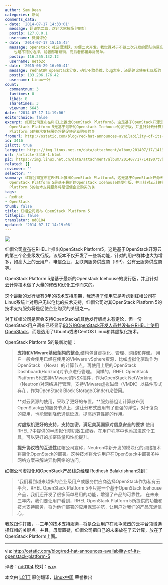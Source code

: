 ```yaml
---
author: Sam Dean
categories: 新闻
comments_data:
- date: '2014-07-17 14:33:01'
  message: 翻译第二篇，欢迎大家捧场[嘻嘻]
  postip: 127.0.0.1
  username: 微博评论
- date: '2014-07-17 15:15:45'
  message: openstack 社区很活跃，方便二次开发。我觉得对于不做二次开发的团队纯属应用的话，cloudstack+xenserver 或者KVM
    也是不错的选择，前者部署繁琐，而后者部署非常简单。
  postip: 116.255.132.12
  username: netb2c
- date: '2015-06-29 16:00:41'
  message: redhat的 openstack分支，确实不敢恭维，bug太多，还是建议使用社区版的
  postip: 183.206.176.42
  username: Linux一叶
count:
  commentnum: 3
  favtimes: 0
  likes: 0
  sharetimes: 3
  viewnum: 6643
date: '2014-07-17 14:19:06'
editorchoice: false
excerpt: 红帽公司宣布在RHEL上推出OpenStack Platform5，这是基于OpenStack开源云的第三个企业级发行版。该版本不仅开发了一些新功能，针对的用户群体也大为增多，如高大上的云用户、电信企业、互联网服务供应商（ISP)、公有云服务供应商等。
  OpenStack Platform 5是基于最新的Openstack Icehouse的发行版，并且针对云计算技术做了大量的修改和优化工作而来的。 这个最新的发行版有3年的技术支持周期，我选择了使用它是考虑到红帽公司在Linux系统上对用户无以伦比的技术支持，红帽公司对其OpenStack
  Platform 5的技术支持服务将是促使企业购买的关
fromurl: http://ostatic.com/blog/red-hat-announces-availability-of-its-openstack-platform-5
id: 3416
islctt: true
largepic: https://img.linux.net.cn/data/attachment/album/201407/17/141907tvb3alzqvmhwhmeh.jpg
url: /article-3416-1.html
pic: https://img.linux.net.cn/data/attachment/album/201407/17/141907tvb3alzqvmhwhmeh.jpg.thumb.jpg
related: []
reviewer: ''
selector: ''
summary: 红帽公司宣布在RHEL上推出OpenStack Platform5，这是基于OpenStack开源云的第三个企业级发行版。该版本不仅开发了一些新功能，针对的用户群体也大为增多，如高大上的云用户、电信企业、互联网服务供应商（ISP)、公有云服务供应商等。
  OpenStack Platform 5是基于最新的Openstack Icehouse的发行版，并且针对云计算技术做了大量的修改和优化工作而来的。 这个最新的发行版有3年的技术支持周期，我选择了使用它是考虑到红帽公司在Linux系统上对用户无以伦比的技术支持，红帽公司对其OpenStack
  Platform 5的技术支持服务将是促使企业购买的关
tags:
- RedHat
- OpenStack
thumb: false
title: 红帽公司发布 OpenStack Platform 5
titlepic: false
translator: nd0104
updated: '2014-07-17 14:19:06'
---
```


![](/data/attachment/album/201407/17/141907tvb3alzqvmhwhmeh.jpg)


红帽公司[宣布](http://www.marketwatch.com/story/red-hat-announces-general-availability-of-red-hat-enterprise-linux-openstack-platform-5-2014-07-08)在RHEL上推出OpenStack Platform5，这是基于OpenStack开源云的第三个企业级发行版。该版本不仅开发了一些新功能，针对的用户群体也大为增多，如高大上的云用户、电信企业、互联网服务供应商（ISP)、公有云服务供应商等。


OpenStack Platform 5是基于最新的Openstack Icehouse的发行版，并且针对云计算技术做了大量的修改和优化工作而来的。


这个最新的发行版有3年的技术支持周期，[我选择了使用](http://ostatic.com/blog/why-red-hats-openstack-support-must-be-as-inclusive-as-possible)它是考虑到红帽公司在Linux系统上对用户无以伦比的技术支持，红帽公司对其OpenStack Platform 5的技术支持服务将是促使企业购买的关键之一。


对于红帽公司是否会支持OpenStack的其他发行版尚未有定论，但一份OpenStack用户调查已经显示[90%的OpenStack开发人员并没有在RHEL上使用OpenStack](http://www.openstack.org/blog/2013/11/openstack-user-survey-october-2013/)，而是选用了Ubuntu或者CentOS Linux和其虚拟化技术。


OpenStack Platform 5的最新功能：



> 
> **支持和VMware基础架构的整合**,结构包含虚拟化、管理、网络和存储。 用户一般会使用已经在使用的VMware vSphere资源，比如虚拟化驱动作为OpenStack （Nova）的计算节点，再使用上层的OpenStack Dashboard(Horizon)对节点进行管理。 同样的，RHEL OpenStack Platform 5也支持VMware的NSX插件，作为OpenStack NetWorking （Neutron)对网络进行管理，支持VMware虚拟磁盘（VMDK）以插件形式存在，作为OpenStack Block Storage(Cinder)来使用。
> 
> 
> **对云资源的使用，采取了更好的布置。**服务器组让计算散布到OpenStack云的服务节点上，这让分布式应用有了更强的弹性，对于复杂的应用，也能起到降低通信延迟，提高运算性能的作用。
> 
> 
> **对虚拟机更好的支持，支持加密，满足美英国家对信息安全的要求** 使用RHEL 7中提供的半虚拟化随机数生成器，在用户程序中也添加进这个工具，可以更好的加密质量和性能提升。
> 
> 
> **提升协议栈的互通性**红帽公司宣称，Neutron中新开发的模块化的网络技术将简化OpenStack的部署。这种技术将允许用户在OpenStack中部署多种网络方案来解决异构网络的访问。
> 
> 
> 


红帽公司虚拟化和OpenStack产品线总经理 Redhesh Balakrishnan说到：



> 
> “我们看到越来越多的企业级用户或服务供应商选择OpenStack作为私有云平台，RHEL OpenStack Platform 5不只是一个基于OpenStack Icehouse产品，我们还开发了很多简单易用的功能，增强了产品的可靠性。 在未来三年内，我们要让用户看到，RHEL OpenStack Platform 5所提供的功能和技术支持服务，将为他们部署的应用保驾护航，让用户对我们的产品充满信心。
> 
> 
> 


我敢跟你打赌，--三年的技术支持服务--将是企业用户在竞争激烈的云平台领域选择红帽的关键点。并且，毋庸置疑，红帽公司把自己的未来放在了云计算，放在了OpenStack Platform上面。




---


via: <http://ostatic.com/blog/red-hat-announces-availability-of-its-openstack-platform-5>


译者：[nd0104](https://github.com/nd0104) 校对：[wxy](https://github.com/wxy)


本文由 [LCTT](https://github.com/LCTT/TranslateProject) 原创翻译，[Linux中国](http://linux.cn/) 荣誉推出
